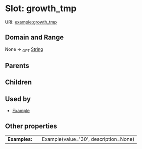 
# Slot: growth_tmp




URI: [example:growth_tmp](https://w3id.org/examplegrowth_tmp)


## Domain and Range

None ->  <sub>OPT</sub> [String](types/String.md)

## Parents


## Children


## Used by

 * [Example](Example.md)

## Other properties

|  |  |  |
| --- | --- | --- |
| **Examples:** | | Example(value='30', description=None) |

